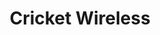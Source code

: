 ---
title: "Cricket Wireless"
url: /louisville/cricket-wireless-s-2nd-street/
shop: mobile phone
---